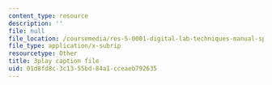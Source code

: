 ```yaml
---
content_type: resource
description: ''
file: null
file_location: /coursemedia/res-5-0001-digital-lab-techniques-manual-spring-2007/01d8fd8c3c1355bd84a1cceaeb792635_GtuMlWMajtw.vtt
file_type: application/x-subrip
resourcetype: Other
title: 3play caption file
uid: 01d8fd8c-3c13-55bd-84a1-cceaeb792635
---
```

